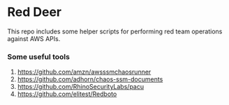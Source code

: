 # Red Deer

This repo includes some helper scripts for performing red team operations against AWS APIs.

### Some useful tools

1. https://github.com/amzn/awsssmchaosrunner
1. https://github.com/adhorn/chaos-ssm-documents
1. https://github.com/RhinoSecurityLabs/pacu
1. https://github.com/elitest/Redboto
